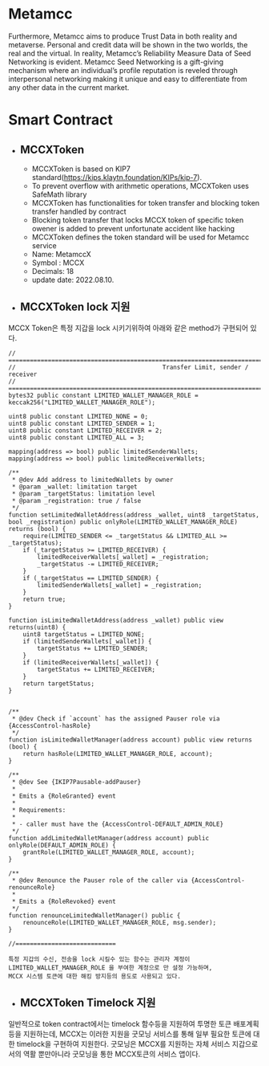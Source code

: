 # Metamcc

Furthermore, Metamcc aims to produce Trust Data in both reality and metaverse. Personal and credit data will be shown in the two worlds, the real and the virtual. In reality, Metamcc’s Reliability Measure Data of Seed Networking is evident. Metamcc Seed Networking is a gift-giving mechanism where an individual’s profile reputation is reveled through interpersonal networking making it unique and easy to differentiate from any other data in the current market.  

# Smart Contract

- ## MCCXToken
    - MCCXToken is based on KIP7 standard(https://kips.klaytn.foundation/KIPs/kip-7).
    - To prevent overflow with arithmetic operations, MCCXToken uses SafeMath library
    - MCCXToken has functionalities for token transfer and blocking token transfer handled by contract
    - Blocking token transfer that locks MCCX token of specific token owener is added to prevent unfortunate accident like hacking
    - MCCXToken defines the token standard will be used for Metamcc service
    - Name: MetamccX
    - Symbol : MCCX
    - Decimals: 18
    - update date: 2022.08.10.


- ## MCCXToken lock 지원 
MCCX Token은 특정 지갑을 lock 시키기위하여 아래와 같은 method가 구현되어 있다.

    // =================================================================================================================
    //                                         Transfer Limit, sender / receiver
    // =================================================================================================================
    bytes32 public constant LIMITED_WALLET_MANAGER_ROLE = keccak256("LIMITED_WALLET_MANAGER_ROLE");

    uint8 public constant LIMITED_NONE = 0;
    uint8 public constant LIMITED_SENDER = 1;
    uint8 public constant LIMITED_RECEIVER = 2;
    uint8 public constant LIMITED_ALL = 3;

    mapping(address => bool) public limitedSenderWallets;
    mapping(address => bool) public limitedReceiverWallets; 

    /**
     * @dev Add address to limitedWallets by owner
     * @param _wallet: limitation target
     * @param _targetStatus: limitation level
     * @param _registration: true / false
     */
    function setLimitedWalletAddress(address _wallet, uint8 _targetStatus, bool _registration) public onlyRole(LIMITED_WALLET_MANAGER_ROLE) returns (bool) {
        require(LIMITED_SENDER <= _targetStatus && LIMITED_ALL >= _targetStatus);
        if (_targetStatus >= LIMITED_RECEIVER) {
            limitedReceiverWallets[_wallet] = _registration;
            _targetStatus -= LIMITED_RECEIVER;
        }
        if (_targetStatus == LIMITED_SENDER) {
            limitedSenderWallets[_wallet] = _registration;
        }
        return true;
    }

    function isLimitedWalletAddress(address _wallet) public view returns(uint8) {
        uint8 targetStatus = LIMITED_NONE;
        if (limitedSenderWallets[_wallet]) {
            targetStatus += LIMITED_SENDER;
        }
        if (limitedReceiverWallets[_wallet]) {
            targetStatus += LIMITED_RECEIVER;
        }
        return targetStatus;
    }


    /**
     * @dev Check if `account` has the assigned Pauser role via {AccessControl-hasRole}
     */
    function isLimitedWalletManager(address account) public view returns (bool) {
        return hasRole(LIMITED_WALLET_MANAGER_ROLE, account);
    }

    /**
     * @dev See {IKIP7Pausable-addPauser}
     *
     * Emits a {RoleGranted} event
     *
     * Requirements:
     *
     * - caller must have the {AccessControl-DEFAULT_ADMIN_ROLE}
     */
    function addLimitedWalletManager(address account) public onlyRole(DEFAULT_ADMIN_ROLE) {
        grantRole(LIMITED_WALLET_MANAGER_ROLE, account);
    }

    /**
     * @dev Renounce the Pauser role of the caller via {AccessControl-renounceRole}
     *
     * Emits a {RoleRevoked} event
     */
    function renounceLimitedWalletManager() public {
        renounceRole(LIMITED_WALLET_MANAGER_ROLE, msg.sender);
    }

    //============================

    특정 지갑의 수신, 전송을 lock 시킬수 있는 함수는 관리자 계정이 LIMITED_WALLET_MANAGER_ROLE 을 부여한 계정으로 만 설정 가능하며, 
    MCCX 시스템 토큰에 대한 해킹 방지등의 용도로 사용되고 있다.


- ## MCCXToken Timelock 지원
일반적으로 token contract에서는 timelock 함수등을 지원하여 투명한 토큰 배포계획등을 지원하는데, MCCX는 이러한 지원을 굿모닝 서비스를 통해 일부 필요한 토큰에 대한 timelock을 구현하여 지원한다.
굿모닝은 MCCX를 지원하는 자체 서비스 지갑으로서의 역활 뿐만아니라 굿모닝을 통한 MCCX토큰의 서비스 앱이다.
